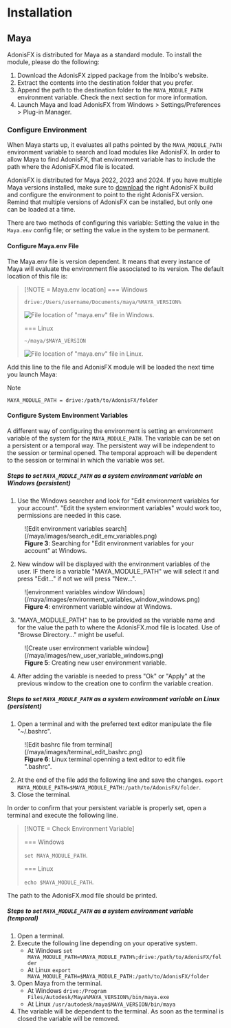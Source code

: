 # Installation

## Maya

AdonisFX is distributed for Maya as a standard module. To install the module, please do the following:

1. Download the AdonisFX zipped package from the Inbibo's website.
2. Extract the contents into the destination folder that you prefer.
3. Append the path to the destination folder to the `MAYA_MODULE_PATH` environment variable. Check the next section for more information.
4. Launch Maya and load AdonisFX from Windows > Settings/Preferences > Plug-in Manager.

### Configure Environment

When Maya starts up, it evaluates all paths pointed by the `MAYA_MODULE_PATH` environment variable to search and load modules like AdonisFX. In order to allow Maya to find AdonisFX, that environment variable has to include the path where the AdonisFX.mod file is located. 

AdonisFX is distributed for Maya 2022, 2023 and 2024. If you have multiple Maya versions installed, make sure to [download](https://inbibo.co.uk/adonisfx/downloads) the right AdonisFX build and configure the environment to point to the right AdonisFX version. Remind that multiple versions of AdonisFX can be installed, but only one can be loaded at a time.

There are two methods of configuring this variable: Setting the value in the `Maya.env` config file; or setting the value in the system to be permanent.

#### Configure Maya.env File

The Maya.env file is version dependent. It means that every instance of Maya will evaluate the environment file associated to its version. The default location of this file is:

> [!NOTE = Maya.env location]
> === Windows
>
> `drive:/Users/username/Documents/maya/%MAYA_VERSION%`
>
> ![File location of "maya.env" file in Windows.](/maya/images/maya_env_file_location_windows.png)
>
> === Linux
>
> `~/maya/$MAYA_VERSION`
>
> ![File location of "maya.env" file in Linux.](/maya/images/maya_env_file_location_linux.png)


Add this line to the file and AdonisFX module will be loaded the next time you launch Maya:

> [!NOTE]
> `MAYA_MODULE_PATH = drive:/path/to/AdonisFX/folder`

#### Configure System Environment Variables

A different way of configuring the environment is setting an environment variable of the system for the `MAYA_MODULE_PATH`. The variable can be set on a persistent or a temporal way. The persistent way will be independent to the session or terminal opened. The temporal approach will be dependent to the session or terminal in which the variable was set.

##### Steps to set `MAYA_MODULE_PATH` as a system environment variable on Windows (persistent)

  1. Use the Windows searcher and look for "Edit environment variables for your account". "Edit the system environment variables" would work too, permissions are needed in this case.

<figure markdown>
      ![Edit environment variables search](/maya/images/search_edit_env_variables.png)
      <figcaption><b>Figure 3</b>: Searching for "Edit environment variables for your account" at Windows.</figcaption>
</figure>

  2. New window will be displayed with the environment variables of the user. IF there is a variable "MAYA_MODULE_PATH" we will select it and press "Edit..." if not we will press "New...".

<figure markdown>
      ![environment variables window Windows](/maya/images/environment_variables_window_windows.png)
      <figcaption><b>Figure 4</b>: environment variable window at Windows.</figcaption>
</figure>

  3. "MAYA_MODULE_PATH" has to be provided as the variable name and for the value the path to where the AdonisFX.mod file is located. Use of "Browse Directory..." might be useful.

<figure markdown>
      ![Create user environment variable window](/maya/images/new_user_variable_windows.png)
      <figcaption><b>Figure 5</b>: Creating new user environment variable.</figcaption>
</figure>

  4. After adding the variable is needed to press "Ok" or "Apply" at the previous window to the creation one to confirm the variable creation.

##### Steps to set `MAYA_MODULE_PATH` as a system environment variable on Linux (persistent)

  1. Open a terminal and with the preferred text editor manipulate the file "~/.bashrc".

<figure markdown>
      ![Edit bashrc file from terminal](/maya/images/terminal_edit_bashrc.png)
      <figcaption><b>Figure 6</b>: Linux terminal openning a text editor to edit file ".bashrc".</figcaption>
</figure>

  2. At the end of the file add the following line and save the changes. `export MAYA_MODULE_PATH=$MAYA_MODULE_PATH:/path/to/AdonisFX/folder`.
  3. Close the terminal.

In order to confirm that your persistent variable is properly set, open a terminal and execute the following line.

> [!NOTE = Check Environment Variable]
>
> === Windows
>
> `set MAYA_MODULE_PATH`.
>
> === Linux
>
> `echo $MAYA_MODULE_PATH`.

The path to the AdonisFX.mod file should be printed.

##### Steps to set `MAYA_MODULE_PATH` as a system environment variable (temporal)

1. Open a terminal.
2. Execute the following line depending on your operative system.
    - At Windows `set MAYA_MODULE_PATH=%MAYA_MODULE_PATH%;drive:/path/to/AdonisFX/folder`
    - At Linux `export MAYA_MODULE_PATH=$MAYA_MODULE_PATH:/path/to/AdonisFX/folder`
3. Open Maya from the terminal.
    - At Windows `drive:/Program Files/Autodesk/Maya%MAYA_VERSION%/bin/maya.exe`
    - At Linux `/usr/autodesk/maya$MAYA_VERSION/bin/maya`
4. The variable will be dependent to the terminal. As soon as the terminal is closed the variable will be removed.

<!--
## Houdini

AdonisFX is distributed for Houdini as a standard package. To install the package, please do the following:

1. Download the AdonisFX zipped package from the Inbibo's website [TODO: #2 add link].
2. Unzip the contents into the destination folder that you prefer.
3. Add folder containg the AdonisFX.json file to the `HOUDINI_PACKAGE_DIR` environment variable.

The `HOUDINI_PACKAGE_DIR` must be set in your environemnt. For example:

- Windows: `set HOUDINI_PACKAGE_DIR=%HOUDINI_PACKAGE_DIR%;/path/to/AdonisFX/folder`
- Linux: `export HOUDINI_PACKAGE_DIR=$HOUDINI_PACKAGE_DIR:/path/to/AdonisFX/folder`
-->